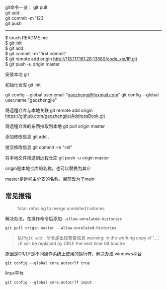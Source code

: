 git命令一览：
git pull  
git add .  
git commit -m '123'  
git push  

---



$ touch README.me  
$ git init  
$ git add .  
$ git commit -m 'first commit'  
$ git remote add origin http://118.117.161.28:13580/code_xie/IP.git  
$ git push -u origin master  




安装本地 git 

初始化仓库
git init

git config --global user.email "gaozhengj@foxmail.com"
git config --global user.name "gaozhengjie"

将远程仓库与本地关联
git remote add origin https://github.com/gaozhengjie/AddressBook.git

将远程仓库的东西拉取到本地
git pull origin master

添加修改信息
git add .

提交修改信息
git commit -m "init"

将本地文件推送到远程仓库
git push -u origin master

origin是本地仓库的名称，也可以替换为其它

master是远程主分支的名称，目前改为了main


## 常见报错

>fatal: refusing to merge unrelated histories

解决办法，在操作命令后添加`--allow-unrelated-histories`

```
git pull origin master --allow-unrelated-histories
```

>执行`git add .`命令是出现警告信息 warning: in the working copy of ‘...‘, LF will be replaced by CRLF the next time Git touche

原因是CR/LF是不同操作系统上使用的换行符，解决办法
windows平台

```
git config --global core.autocrlf true
```

linux平台

```
git config --global core.autocrlf input
```